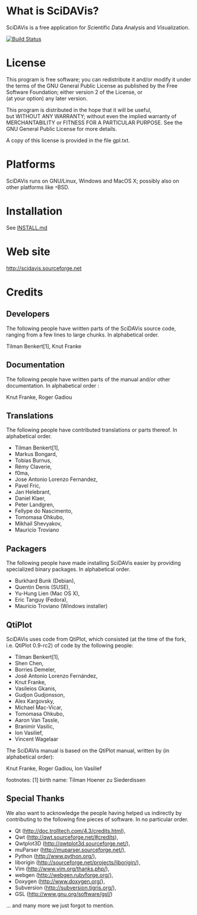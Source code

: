 # What is SciDAVis?

SciDAVis is a free application for <i>Sci</i>entific <i>D</i>ata <i>A</i>nalysis and <i>Vis</i>ualization.

[![Build Status](https://travis-ci.org/narunlifescience/AlphaPlot.svg?branch=master)](https://travis-ci.org/narunlifescience/AlphaPlot)

# License

This program is free software; you can redistribute it and/or modify
it under the terms of the GNU General Public License as published by
the Free Software Foundation; either version 2 of the License, or   
(at your option) any later version.                                 
                                                                    
This program is distributed in the hope that it will be useful,     
but WITHOUT ANY WARRANTY; without even the implied warranty of      
MERCHANTABILITY or FITNESS FOR A PARTICULAR PURPOSE.  See the       
GNU General Public License for more details.                        

A copy of this license is provided in the file gpl.txt.


# Platforms

SciDAVis runs on GNU/Linux, Windows and MacOS X; 
possibly also on other platforms like `*`BSD.


# Installation

See [INSTALL.md](INSTALL.md)


# Web site

http://scidavis.sourceforge.net


# Credits

## Developers

The following people have written parts of the SciDAVis source code, ranging from a few lines to large chunks.
In alphabetical order.

Tilman Benkert[1], 
Knut Franke

## Documentation

The following people have written parts of the manual and/or other documentation.
In alphabetical order :

Knut Franke, Roger Gadiou

## Translations

The following people have contributed translations or parts thereof.
In alphabetical order.

- Tilman Benkert[1],
- Markus Bongard,
- Tobias Burnus,
- Rémy Claverie,
- f0ma,
- Jose Antonio Lorenzo Fernandez,
- Pavel Fric,
- Jan Helebrant,
- Daniel Klaer,
- Peter Landgren,
- Fellype do Nascimento,
- Tomomasa Ohkubo,
- Mikhail Shevyakov,
- Mauricio Troviano

## Packagers

The following people have made installing SciDAVis easier by providing specialized binary packages.
In alphabetical order.

- Burkhard Bunk (Debian),
- Quentin Denis (SUSE),
- Yu-Hung Lien (Mac OS X),
- Eric Tanguy (Fedora),
- Mauricio Troviano (Windows installer)

## QtiPlot

SciDAVis uses code from QtiPlot, which consisted (at the time of the fork, i.e. QtiPlot 0.9-rc2) of code by the following people:

- Tilman Benkert[1],
- Shen Chen,
- Borries Demeler,
- José Antonio Lorenzo Fernández,
- Knut Franke,
- Vasileios Gkanis,
- Gudjon Gudjonsson,
- Alex Kargovsky,
- Michael Mac-Vicar,
- Tomomasa Ohkubo,
- Aaron Van Tassle,
- Branimir Vasilic,
- Ion Vasilief,
- Vincent Wagelaar

The SciDAVis manual is based on the QtiPlot manual, written by (in alphabetical order):

Knut Franke, Roger Gadiou, Ion Vasilief

footnotes:
[1] birth name: Tilman Hoener zu Siederdissen

## Special Thanks

We also want to acknowledge the people having helped us indirectly by contributing to the following
fine pieces of software. In no particular order.

- Qt (http://doc.trolltech.com/4.3/credits.html),
- Qwt (http://qwt.sourceforge.net/#credits),
- Qwtplot3D (http://qwtplot3d.sourceforge.net/),
- muParser (http://muparser.sourceforge.net/),
- Python (http://www.python.org/),
- liborigin (http://sourceforge.net/projects/liborigin/),
- Vim (http://www.vim.org/thanks.php/),
- webgen (http://webgen.rubyforge.org/),
- Doxygen (http://www.doxygen.org/),
- Subversion (http://subversion.tigris.org/),
- GSL (http://www.gnu.org/software/gsl/)

... and many more we just forgot to mention.
